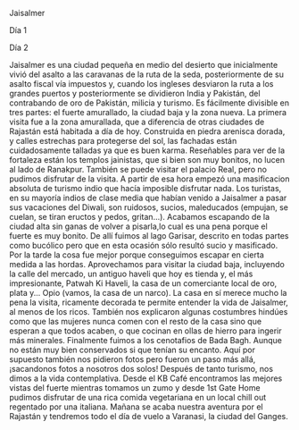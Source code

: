 Jaisalmer

Día 1

Día 2

Jaisalmer es una ciudad pequeña en medio del desierto que inicialmente vivió del asalto a las caravanas de la ruta de la seda, posteriormente de su asalto fiscal vía impuestos y, cuando los ingleses desviaron la ruta a los grandes puertos y posteriormente se dividieron India y Pakistán, del contrabando de oro de Pakistán, milicia y turismo. Es fácilmente divisible en tres partes: el fuerte amurallado, la ciudad baja y la zona nueva. 
La primera visita fue a la zona amurallada, que a diferencia de otras ciudades de Rajastán está habitada a día de hoy. Construida en piedra arenisca dorada, y calles estrechas para protegerse del sol, las fachadas están cuidadosamente talladas ya que es buen karma. Reseñables para ver de la fortaleza están los templos jainistas, que si bien son muy bonitos, no lucen al lado de Ranakpur. También se puede visitar el palacio Real, pero no pudimos disfrutar de la visita. A partir de esa hora empezó una masificacion absoluta de turismo indio que hacía imposible disfrutar nada. Los turistas, en su mayoría indios de clase media que habían venido a Jaisalmer a pasar sus vacaciones del Diwali, son ruidosos, sucios, maleducados (empujan, se cuelan, se tiran eructos y pedos, gritan...). Acabamos escapando de la ciudad alta sin ganas de volver a pisarla,lo cual es una pena porque el fuerte es muy bonito. De allí fuimos al lago Garisar, descrito en todas partes como bucólico pero que en esta ocasión sólo resultó sucio y masificado. 
Por la tarde la cosa fue mejor porque conseguimos escapar en cierta medida a las hordas. Aprovechamos para visitar la ciudad baja, incluyendo la calle del mercado, un antiguo haveli que hoy es tienda y, el más impresionante, Patwah Ki Haveli, la casa de un comerciante local de oro, plata y... Opio (vamos, la casa de un narco). La casa en sí merece mucho la pena la visita, ricamente decorada te permite entender la vida de Jaisalmer, al menos de los ricos. También nos explicaron algunas costumbres hindúes como que las mujeres nunca comen con el resto de la casa sino que esperan a que todos acaben, o que cocinan en ollas de hierro para ingerir más minerales. 
Finalmente fuimos a los cenotafios de Bada Bagh. Aunque no están muy bien conservados si que tenían su encanto. Aquí por supuesto también nos pidieron fotos pero fueron un paso más allá, ¡sacandonos  fotos a nosotros dos solos! 
Después de tanto turismo, nos dimos a la vida contemplativa. Desde el KB Café encontramos las mejores vistas del fuerte mientras tomamos un zumo y desde 1st Gate Home pudimos disfrutar de una rica comida vegetariana en un local chill out regentado por una italiana. 
Mañana se acaba nuestra aventura por el Rajastán y tendremos todo el día de vuelo a Varanasi, la ciudad del Ganges.
